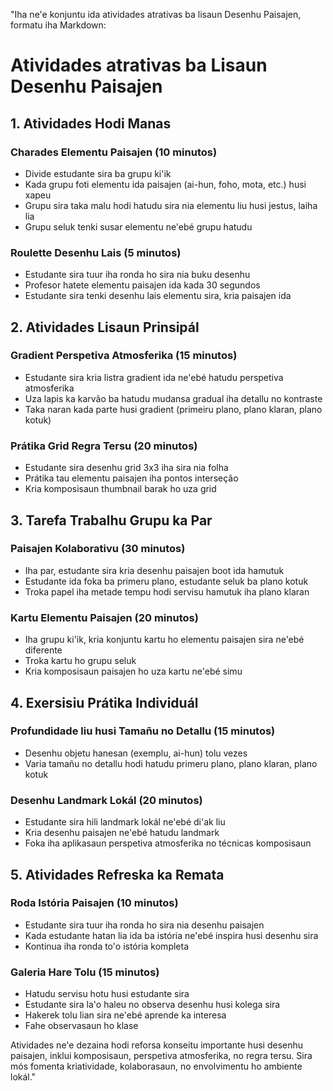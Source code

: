 "Iha ne'e konjuntu ida atividades atrativas ba lisaun Desenhu Paisajen, formatu iha Markdown:

# Atividades atrativas ba Lisaun Desenhu Paisajen

## 1. Atividades Hodi Manas

### Charades Elementu Paisajen (10 minutos)
- Divide estudante sira ba grupu ki'ik
- Kada grupu foti elementu ida paisajen (ai-hun, foho, mota, etc.) husi xapeu
- Grupu sira taka malu hodi hatudu sira nia elementu liu husi jestus, laiha lia
- Grupu seluk tenki susar elementu ne'ebé grupu hatudu

### Roulette Desenhu Lais (5 minutos)
- Estudante sira tuur iha ronda ho sira nia buku desenhu
- Profesor hatete elementu paisajen ida kada 30 segundos
- Estudante sira tenki desenhu lais elementu sira, kria paisajen ida

## 2. Atividades Lisaun Prinsipál

### Gradient Perspetiva Atmosferika (15 minutos)
- Estudante sira kria listra gradient ida ne'ebé hatudu perspetiva atmosferika
- Uza lapis ka karvão ba hatudu mudansa gradual iha detallu no kontraste
- Taka naran kada parte husi gradient (primeiru plano, plano klaran, plano kotuk)

### Prátika Grid Regra Tersu (20 minutos)
- Estudante sira desenhu grid 3x3 iha sira nia folha
- Prátika tau elementu paisajen iha pontos interseção
- Kria komposisaun thumbnail barak ho uza grid

## 3. Tarefa Trabalhu Grupu ka Par

### Paisajen Kolaborativu (30 minutos)
- Iha par, estudante sira kria desenhu paisajen boot ida hamutuk
- Estudante ida foka ba primeru plano, estudante seluk ba plano kotuk
- Troka papel iha metade tempu hodi servisu hamutuk iha plano klaran

### Kartu Elementu Paisajen (20 minutos)
- Iha grupu ki'ik, kria konjuntu kartu ho elementu paisajen sira ne'ebé diferente
- Troka kartu ho grupu seluk
- Kria komposisaun paisajen ho uza kartu ne'ebé simu

## 4. Exersisiu Prátika Individuál

### Profundidade liu husi Tamañu no Detallu (15 minutos)
- Desenhu objetu hanesan (exemplu, ai-hun) tolu vezes
- Varia tamañu no detallu hodi hatudu primeru plano, plano klaran, plano kotuk

### Desenhu Landmark Lokál (20 minutos)
- Estudante sira hili landmark lokál ne'ebé di'ak liu
- Kria desenhu paisajen ne'ebé hatudu landmark
- Foka iha aplikasaun perspetiva atmosferika no técnicas komposisaun

## 5. Atividades Refreska ka Remata

### Roda Istória Paisajen (10 minutos)
- Estudante sira tuur iha ronda ho sira nia desenhu paisajen
- Kada estudante hatan lia ida ba istória ne'ebé inspira husi desenhu sira
- Kontinua iha ronda to'o istória kompleta

### Galeria Hare Tolu (15 minutos)
- Hatudu servisu hotu husi estudante sira
- Estudante sira la'o haleu no observa desenhu husi kolega sira
- Hakerek tolu lian sira ne'ebé aprende ka interesa
- Fahe observasaun ho klase

Atividades ne'e dezaina hodi reforsa konseitu importante husi desenhu paisajen, inklui komposisaun, perspetiva atmosferika, no regra tersu. Sira mós fomenta kriatividade, kolaborasaun, no envolvimentu ho ambiente lokál."